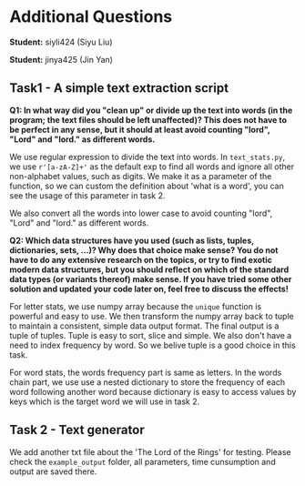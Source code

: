 # Additional Questions

__Student:__ siyli424 (Siyu Liu)

__Student:__ jinya425 (Jin Yan)

## Task1 - A simple text extraction script

**Q1: In what way did you "clean up" or divide up the text into words (in the program; the text files should be left unaffected)? This does not have to be perfect in any sense, but it should at least avoid counting "lord", "Lord" and "lord." as different words.**

We use regular expression to divide the text into words. In `text_stats.py`, we use `r'[a-zA-Z]+'` as the default exp to find all words and ignore all other non-alphabet values, such as digits. We make it as a parameter of the function, so we can custom the definition about 'what is a word', you can see the usage of this parameter in task 2.

We also convert all the words into lower case to avoid counting "lord", "Lord" and "lord." as different words.

**Q2: Which data structures have you used (such as lists, tuples, dictionaries, sets, ...)? Why does that choice make sense? You do not have to do any extensive research on the topics, or try to find exotic modern data structures, but you should reflect on which of the standard data types (or variants thereof) make sense. If you have tried some other solution and updated your code later on, feel free to discuss the effects!**

For letter stats, we use numpy array because the `unique` function is powerful and easy to use. We then transform the numpy array back to tuple to maintain a consistent, simple data output format. The final output is a tuple of tuples. Tuple is easy to sort, slice and simple. We also don't have a need to index frequency by word. So we belive tuple is a good choice in this task.

For word stats, the words frequency part is same as letters. In the words chain part, we use use a nested dictionary to store the frequency of each word following another word because dictionary is easy to access values by keys which is the target word we will use in task 2.

## Task 2 - Text generator

We add another txt file about the 'The Lord of the Rings' for testing. Please check the `example_output` folder, all parameters, time cunsumption and output are saved there.